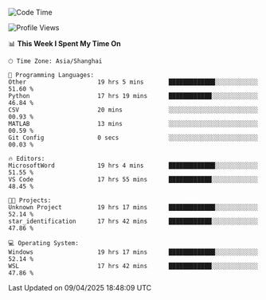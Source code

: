 <!--START_SECTION:waka-->
![Code Time](http://img.shields.io/badge/Code%20Time-2%2C571%20hrs%2032%20mins-blue)

![Profile Views](http://img.shields.io/badge/Profile%20Views-0-blue)

📊 **This Week I Spent My Time On** 

```text
🕑︎ Time Zone: Asia/Shanghai

💬 Programming Languages: 
Other                    19 hrs 5 mins       █████████████░░░░░░░░░░░░   51.60 % 
Python                   17 hrs 19 mins      ████████████░░░░░░░░░░░░░   46.84 % 
CSV                      20 mins             ░░░░░░░░░░░░░░░░░░░░░░░░░   00.93 % 
MATLAB                   13 mins             ░░░░░░░░░░░░░░░░░░░░░░░░░   00.59 % 
Git Config               0 secs              ░░░░░░░░░░░░░░░░░░░░░░░░░   00.03 % 

🔥 Editors: 
MicrosoftWord            19 hrs 4 mins       █████████████░░░░░░░░░░░░   51.55 % 
VS Code                  17 hrs 55 mins      ████████████░░░░░░░░░░░░░   48.45 % 

🐱‍💻 Projects: 
Unknown Project          19 hrs 17 mins      █████████████░░░░░░░░░░░░   52.14 % 
star_identification      17 hrs 42 mins      ████████████░░░░░░░░░░░░░   47.86 % 

💻 Operating System: 
Windows                  19 hrs 17 mins      █████████████░░░░░░░░░░░░   52.14 % 
WSL                      17 hrs 42 mins      ████████████░░░░░░░░░░░░░   47.86 % 
```


 Last Updated on 09/04/2025 18:48:09 UTC
<!--END_SECTION:waka-->